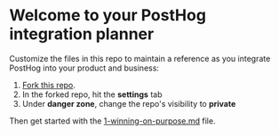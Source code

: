 # Welcome to your PostHog integration planner

Customize the files in this repo to maintain a reference as you integrate PostHog into your product and business:

1. [Fork this repo](fork).
2. In the forked repo, hit the **settings** tab
3. Under **danger zone**, change the repo's visibility to **private**

Then get started with the [1-winning-on-purpose.md](1-winning-on-purpose.md) file.